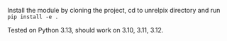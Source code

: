 Install the module by cloning the project, cd to unrelpix directory and run `pip install -e .`

Tested on Python 3.13, should work on 3.10, 3.11, 3.12.
